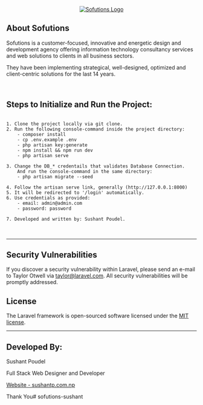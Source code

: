 <p align="center"><a href="https://sofutions.com" target="_blank"><img src="https://media.licdn.com/dms/image/D4D3DAQGMhkWrwug5yg/image-scale_191_1128/0/1669544666851?e=1672488000&v=beta&t=IkAg-a-KgUIGd70hPVIlYzcV8Uoturbi7bKLpdWbd0k" width="auto" alt="Sofutions Logo"></a></p>

## About Sofutions

Sofutions is a customer-focused, innovative and energetic design and development agency offering information technology consultancy services and web solutions to clients in all business sectors.

They have been implementing strategical, well-designed, optimized and client-centric solutions for the last 14 years.

<br>

## Steps to Initialize and Run the Project:

```

1. Clone the project locally via git clone.
2. Run the following console-command inside the project directory:
    - composer install
    - cp .env.example .env
    - php artisan key:generate
    - npm install && npm run dev
    - php artisan serve

3. Change the DB_* credentails that validates Database Connection.
    And run the console-command in the same directory:
    - php artisan migrate --seed

4. Follow the artisan serve link, generally (http://127.0.0.1:8000)
5. It will be redirected to '/login' automatically.
6. Use credentials as provided: 
    - email: admin@admin.com
    - password: password

7. Developed and written by: Sushant Poudel.

```


<br>

---

## Security Vulnerabilities

If you discover a security vulnerability within Laravel, please send an e-mail to Taylor Otwell via [taylor@laravel.com](mailto:taylor@laravel.com). All security vulnerabilities will be promptly addressed.

## License

The Laravel framework is open-sourced software licensed under the [MIT license](https://opensource.org/licenses/MIT).

---

## Developed By:

<p>Sushant Poudel</p>
Full Stack Web Designer and Developer
<br>

[Website - sushantp.com.np](https://sushantp.com.np)

Thank You# sofutions-sushant
